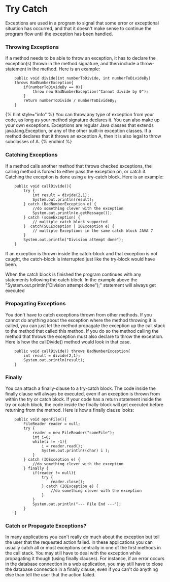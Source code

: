 # Try Catch

Exceptions are used in a program to signal that some error or exceptional situation has occurred, and that it doesn't make sense to continue the program flow until the exception has been handled.

### Throwing Exceptions

If a method needs to be able to throw an exception, it has to declare the exception(s) thrown in the method signature, and then include a throw-statement in the method. Here is an example:

```
    public void divide(int numberToDivide, int numberToDivideBy)
    throws BadNumberException{
        if(numberToDivideBy == 0){
            throw new BadNumberException("Cannot divide by 0");
        }
        return numberToDivide / numberToDivideBy;
    }
```

{% hint style="info" %}
You can throw any type of exception from your code, as long as your method signature declares it. You can also make up your own exceptions. Exceptions are regular Java classes that extends java.lang.Exception, or any of the other built-in exception classes. If a method declares that it throws an exception A, then it is also legal to throw subclasses of A.
{% endhint %}



### Catching Exceptions

If a method calls another method that throws checked exceptions, the calling method is forced to either pass the exception on, or catch it. Catching the exception is done using a try-catch block. Here is an example:

```
    public void callDivide(){
        try {
            int result = divide(2,1);
            System.out.println(result);
        } catch (BadNumberException e) {
            //do something clever with the exception
            System.out.println(e.getMessage());
        } catch (someException) {
            // multiple catch block supported
        }  catch(SQLException | IOException e) {
            // multiple Exceptions in the same catch block JAVA 7
        }
        System.out.println("Division attempt done");
    }
```

If an exception is thrown inside the catch-block and that exception is not caught, the catch-block is interrupted just like the try-block would have been.

When the catch block is finished the program continues with any statements following the catch block. In the example above the "System.out.println("Division attempt done");" statement will always get executed



### Propagating Exceptions

You don't have to catch exceptions thrown from other methods. If you cannot do anything about the exception where the method throwing it is called, you can just let the method propagate the exception up the call stack to the method that called this method. If you do so the method calling the method that throws the exception must also declare to throw the exception. Here is how the callDivide() method would look in that case.

```
    public void callDivide() throws BadNumberException{
        int result = divide(2,1);
        System.out.println(result);
    }
```



### Finally

You can attach a finally-clause to a try-catch block. The code inside the finally clause will always be executed, even if an exception is thrown from within the try or catch block. If your code has a return statement inside the try or catch block, the code inside the finally-block will get executed before returning from the method. Here is how a finally clause looks:

```
    public void openFile(){
        FileReader reader = null;
        try {
            reader = new FileReader("someFile");
            int i=0;
            while(i != -1){
                i = reader.read();
                System.out.println((char) i );
            }
        } catch (IOException e) {
            //do something clever with the exception
        } finally {
            if(reader != null){
                try {
                    reader.close();
                } catch (IOException e) {
                    //do something clever with the exception
                }
            }
            System.out.println("--- File End ---");
        }
    }
```

### Catch or Propagate Exceptions?

&#x20;In many applications you can't really do much about the exception but tell the user that the requested action failed. In these applications you can usually catch all or most exceptions centrally in one of the first methods in the call stack. You may still have to deal with the exception while propagating it though (using finally clauses). For instance, if an error occurs in the database connection in a web application, you may still have to close the database connection in a finally clause, even if you can't do anything else than tell the user that the action failed.
